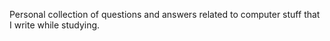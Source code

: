 Personal collection of questions and answers related to computer stuff that I write while studying.
